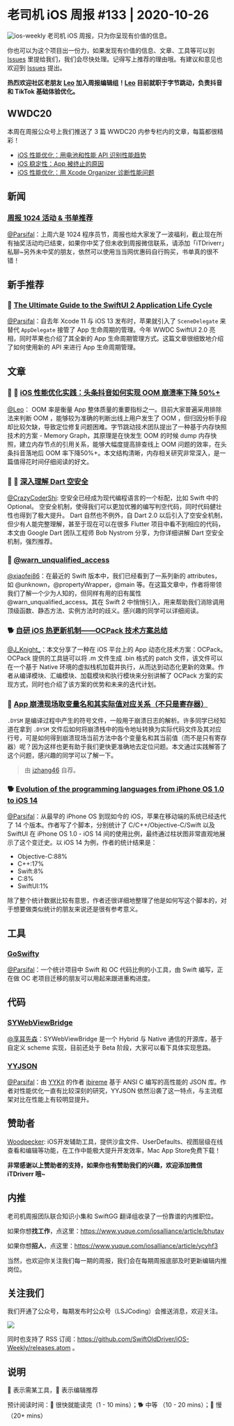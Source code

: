 # 老司机 iOS 周报 #133 | 2020-10-26

![ios-weekly](https://github.com/SwiftOldDriver/iOS-Weekly/blob/master/assets/ios-weekly.png?raw=true)
老司机 iOS 周报，只为你呈现有价值的信息。

你也可以为这个项目出一份力，如果发现有价值的信息、文章、工具等可以到 [Issues](https://github.com/SwiftOldDriver/iOS-Weekly/issues) 里提给我们，我们会尽快处理。记得写上推荐的理由哦。有建议和意见也欢迎到 [Issues](https://github.com/SwiftOldDriver/iOS-Weekly/issues) 提出。

**热烈欢迎社区老朋友 [Leo](https://github.com/LeoMobileDeveloper) 加入周报编辑组！[Leo](https://github.com/LeoMobileDeveloper) 目前就职于字节跳动，负责抖音 和 TikTok 基础体验优化。**

## WWDC20

本周在周报公众号上我们推送了 3 篇 WWDC20 内参专栏内的文章，每篇都很精彩！

- [iOS 性能优化：用电池和性能 API 识别性能趋势](https://mp.weixin.qq.com/s/mX4PXtIG7eQGD1tDNKNNFw)
- [iOS 稳定性：App 被终止的原因](https://mp.weixin.qq.com/s/l8KjyTxCJis-tFUitAj-0g)
- [iOS 性能优化：用 Xcode Organizer 诊断性能问题](https://mp.weixin.qq.com/s/XiiQpzY7mJqdD96Lpja_4Q)

## 新闻

### [周报 1024 活动 & 书单推荐](https://mp.weixin.qq.com/s/h1jGebb-t4EYo8ENv2Kdhw)

[@Parsifal](https://github.com/ParsifalC)：上周六是 1024 程序员节，周报也给大家发了一波福利，截止现在所有抽奖活动均已结束，如果你中奖了但未收到周报微信联系，请添加「iTDriverr」私聊~另外未中奖的朋友，依然可以使用当当网优惠码自行购买，书单真的很不错！

## 新手推荐

### 🐎 [The Ultimate Guide to the SwiftUI 2 Application Life Cycle](https://peterfriese.dev/ultimate-guide-to-swiftui2-application-lifecycle/)

[@Parsifal](https://github.com/ParsifalC)：自去年 Xcode 11 与 iOS 13 发布时，苹果就引入了 `SceneDelegate` 来替代 `AppDelegate` 接管了 App 生命周期的管理。今年 WWDC SwiftUI 2.0 亮相，同时苹果也介绍了其全新的 App 生命周期管理方式。这篇文章很细致地介绍了如何使用新的 API 来进行 App 生命周期管理。

## 文章

### 🌟 🐢 [iOS 性能优化实践：头条抖音如何实现 OOM 崩溃率下降 50%+](https://mp.weixin.qq.com/s/4-4M9E8NziAgshlwB7Sc6g)

[@Leo](https://github.com/leomobiledeveloper)： OOM 率是衡量 App 整体质量的重要指标之一。目前大家普遍采用排除法来判断 OOM ，能够较为准确的判断出线上用户发生了 OOM ，但归因分析手段却比较欠缺，导致定位修复问题困难。字节跳动技术团队提出了一种基于内存快照技术的方案 - Memory Graph，其原理是在快发生 OOM 的时候 dump 内存快照，建立内存节点的引用关系，能够大幅度提高排查线上 OOM 问题的效率，在头条抖音落地后 OOM 率下降50%+。本文结构清晰，内存相关研究非常深入，是一篇值得花时间仔细阅读的好文。

### 🌟 🐢 [深入理解 Dart 空安全](https://mp.weixin.qq.com/s/MEL5kokoyb0CJcjrPpo12w)

[@CrazyCoderShi](https://github.com/CrazyCoderShi): 空安全已经成为现代编程语言的一个标配，比如 Swift 中的 Optional。 空安全机制，使得我们可以更加优雅的编写判空代码，同时代码健壮性也得到了极大提升。 Dart 自然也不例外，自 Dart 2.0 以后引入了空安全机制，但少有人能完整理解，甚至于现在可以在很多 Flutter 项目中看不到相应的代码，本文由 Google Dart 团队工程师 Bob Nystrom 分享，为你详细讲解 Dart 空安全机制，强烈推荐。

### 🐎 [@warn_unqualified_access](https://fivestars.blog/swift/warn_unqualified_access.html)

[@xiaofei86](https://weibo.com/xuyafei86)：在最近的 Swift 版本中，我们已经看到了一系列新的 attributes，如 @unknown，@propertyWrapper，@main 等。在这篇文章中，作者将带领我们了解一个少为人知的，但同样有用的旧有属性  @warn_unqualified_access。其在 Swift 2 中悄悄引入，用来帮助我们消除调用顶级函数、静态方法、实例方法时的歧义。感兴趣的同学可以详细阅读。

### 🐕 [自研 iOS 热更新机制——OCPack 技术方案总结](https://mp.weixin.qq.com/s/x7c5mHJINcWpGCuHPDNNPw)

[@J_Knight_](https://github.com/knightsj)：本文分享了一种在 iOS 平台上的 App 动态化技术方案：OCPack。OCPack 提供的工具链可以将 .m 文件生成 .bin 格式的 patch 文件，该文件可以在一个基于 Native 环境的虚拟栈机加载并执行，从而达到动态化更新的效果。作者从编译模块、汇编模块、加载模块和执行模块来分别讲解了 OCPack 方案的实现方式，同时也介绍了该方案的优势和未来的迭代计划。

### 🐎 [App 崩溃现场取变量名和其实际值对应关系（不只是寄存器）](https://juejin.im/post/6883160410736820231)

`.DYSM` 是编译过程中产生的符号文件，一般用于崩溃日志的解析。许多同学已经知道在拿到  `.DYSM` 文件后如何将崩溃栈中的指令地址转换为实际代码文件及其对应行号，可是如何得到崩溃现场当前方法中各个变量名和其当前值（而不是只有寄存器）呢？因为这样也更有助于我们更快更准确地去定位问题。本文通过实践解答了这个问题，感兴趣的同学可以了解一下。

> 由 [jzhang46](https://github.com/jzhang46) 自荐。

### 🐕 [Evolution of the programming languages from iPhone OS 1.0 to iOS 14](https://blog.timac.org/2020/1019-evolution-of-the-programming-languages-from-iphone-os-to-ios-14/)

[@Parsifal](https://github.com/ParsifalC)：从最早的 iPhone OS 到现如今的 iOS，苹果在移动端的系统已经迭代了 14 个版本。作者写了个脚本，分别统计了 C/C++/Objective-C/Swift 以及 SwiftUI 在 iPhone OS 1.0 - iOS 14 间的使用比例，最终通过柱状图非常直观地展示了这个变迁史。以 iOS 14 为例，作者的统计结果是：
- Objective-C:88%
- C++:17%
- Swift:8%
- C:8%
- SwiftUI:1%

除了整个统计数据比较有意思，作者还很详细地整理了他是如何写这个脚本的，对于想要做类似统计的朋友来说还是很有参考意义。

## 工具

### [GoSwifty](https://github.com/rsrbk/GoSwifty)

[@Parsifal](https://github.com/ParsifalC)：一个统计项目中 Swift 和 OC 代码比例的小工具，由 Swift 编写，正在做 OC 老项目迁移的朋友可以用起来跟进重构进度。

## 代码

### [SYWebViewBridge](https://mp.weixin.qq.com/s/JDCyWg1AYemxbnFbvY5E9w)

[@享耳先森](https://github.com/iblacksun)：SYWebViewBridge 是一个 Hybrid 与 Native 通信的开源库，基于自定义 scheme 实现，目前还处于 Beta 阶段，大家可以看下具体实现思路。

### [YYJSON](https://github.com/ibireme/yyjson)

[@Parsifal](https://github.com/ParsifalC)：由 [YYKit](https://github.com/ibireme/YYKit) 的作者 [ibireme](https://github.com/ibireme) 基于 ANSI C 编写的高性能的 JSON 库。作者对性能优化一直有比较深刻的研究，YYJSON 依然沿袭了这一特点，与主流框架对比在性能上有较明显提升。

## 赞助者

[Woodpecker](https://apps.apple.com/cn/app/woodpecker/id1333548463?mt=12): iOS开发辅助工具，提供沙盒文件、UserDefaults、视图层级在线查看和编辑等功能，在工作中能极大提升开发效率，Mac App Store免费下载！

**非常感谢以上赞助者的支持，如果你也有赞助我们的兴趣，欢迎添加微信 iTDriverr 哦~**

## 内推

老司机周报团队联合知识小集和 SwiftGG 翻译组收录了一份靠谱的内推职位。

如果你想**找工作**，点这里：https://www.yuque.com/iosalliance/article/bhutav

如果你想**招人**，点这里：https://www.yuque.com/iosalliance/article/ycyhf3

当然，也欢迎你关注我们每一期的周报，我们会在每期周报底部及时更新编辑内推岗位。

## 关注我们

我们开通了公众号，每期发布时公众号（LSJCoding）会推送消息，欢迎关注。

![](https://github.com/SwiftOldDriver/iOS-Weekly/blob/master/assets/qrcode_for_wechat.jpg?raw=true)

同时也支持了 RSS 订阅：https://github.com/SwiftOldDriver/iOS-Weekly/releases.atom 。

## 说明

🚧 表示需某工具，🌟 表示编辑推荐

预计阅读时间：🐎 很快就能读完（1 - 10 mins）；🐕 中等 （10 - 20 mins）；🐢 慢（20+ mins）
